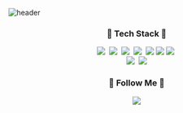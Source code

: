 <!--Reference: https://github.com/kyechan99/capsule-render?tab=readme-ov-file-->
![header](https://capsule-render.vercel.app/api?type=slice&color=timeGradient&height=160&section=header&text=Hi!%20I'm%20Minkyu!&fontAlign=50&fontAlignY=70&fontSize=90&fontColor=B2BEB5)


<h3 align="center">🚀 Tech Stack 🚀</h3>
<p align="center">
  <img src="https://img.shields.io/badge/Python-3766AB?style=flat-square&logo=Python&logoColor=white"/></a>&nbsp 
  <img src="https://img.shields.io/badge/R-276DC3?style=flat-square&logo=R&logoColor=white"/></a>&nbsp 
  <img src="https://img.shields.io/badge/PostgreSQL-4169E1?style=flat-square&logo=PostgreSQL&logoColor=white"/></a>&nbsp 
  <img src="https://img.shields.io/badge/MySQL-00000F?style=flat-square&logo=mysql&logoColor=white"/></a>&nbsp
  <img src="https://img.shields.io/badge/TensorFlow-FF6F00?style=flat-square&logo=tensorflow&logoColor=white"/></a>
  <img src="https://img.shields.io/badge/Google%20Analytics-E37400?style=flat-square&logo=google%20analytics&logoColor=white"/></a>
  <img src="https://img.shields.io/badge/Microsoft_Excel-217346?style=flat-square&logo=microsoft-excel&logoColor=white"/></a>&nbsp

  <br>
  <img src="https://img.shields.io/badge/Java-ED8B00?style=flat-square&logo=openjdk&logoColor=white"/></a>&nbsp 
  <img src="https://img.shields.io/badge/Flutter-02569B?style=flat-square&logo=Flutter&logoColor=white"/></a>
  <br>

</p>

<h3 align="center">🌈 Follow Me 🌈</h3>
<p align="center">
  <a href="https://www.instagram.com/hye_inisfree/"><img src="https://img.shields.io/badge/Instagram-E4405F?style=flat-square&logo=Instagram&logoColor=white&link=https://www.instagram.com/inckimq/"/></a>
</p>
